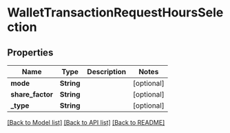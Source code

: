 # WalletTransactionRequestHoursSelection

## Properties

Name | Type | Description | Notes
------------ | ------------- | ------------- | -------------
**mode** | **String** |  | [optional] 
**share_factor** | **String** |  | [optional] 
**_type** | **String** |  | [optional] 

[[Back to Model list]](../README.md#documentation-for-models) [[Back to API list]](../README.md#documentation-for-api-endpoints) [[Back to README]](../README.md)


